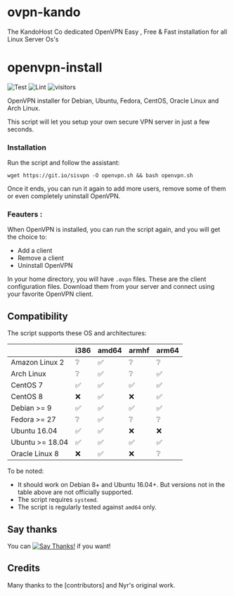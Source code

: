 # ovpn-kando
The KandoHost Co dedicated OpenVPN Easy , Free & Fast installation for all Linux Server Os's

# openvpn-install

![Test](https://kndo.ir/git/lint.svg)
![Lint](https://kndo.ir/git/badge.svg)
![visitors](https://visitor-badge.glitch.me/badge?page_id=1saeedir.ovpn-kando)

OpenVPN installer for Debian, Ubuntu, Fedora, CentOS, Oracle Linux and Arch Linux.

This script will let you setup your own secure VPN server in just a few seconds.


### Installation

Run the script and follow the assistant:

`wget https://git.io/sisvpn -O openvpn.sh && bash openvpn.sh`

Once it ends, you can run it again to add more users, remove some of them or even completely uninstall OpenVPN.

### Feauters :

When OpenVPN is installed, you can run the script again, and you will get the choice to:

- Add a client
- Remove a client
- Uninstall OpenVPN

In your home directory, you will have `.ovpn` files. These are the client configuration files. Download them from your server and connect using your favorite OpenVPN client.

## Compatibility

The script supports these OS and architectures:

|                 | i386 | amd64 | armhf | arm64 |
| --------------- | ---- | ----- | ----- | ----- |
| Amazon Linux 2  | ❔   | ✅    | ❔    | ❔    |
| Arch Linux      | ❔   | ✅    | ❔    | ✅    |
| CentOS 7        | ✅   | ✅    | ✅    | ✅    |
| CentOS 8        | ❌   | ✅    | ❌    | ✅    |
| Debian >= 9     | ✅   | ✅    | ✅    | ✅    |
| Fedora >= 27    | ❔   | ✅    | ❔    | ❔    |
| Ubuntu 16.04    | ✅   | ✅    | ❌    | ❌    |
| Ubuntu >= 18.04 | ✅   | ✅    | ✅    | ✅    |
| Oracle Linux 8  | ❌   | ✅    | ❌    | ❔    |

To be noted:

- It should work on Debian 8+ and Ubuntu 16.04+. But versions not in the table above are not officially supported.
- The script requires `systemd`.
- The script is regularly tested against `amd64` only.


## Say thanks

You can [![Say Thanks!](https://img.shields.io/badge/Say%20Thanks-!-1EAEDB.svg)](https://saythanks.io/to/1saeed.ir@gmail.com) if you want!

## Credits 

Many thanks to the [contributors] and Nyr's original work.
